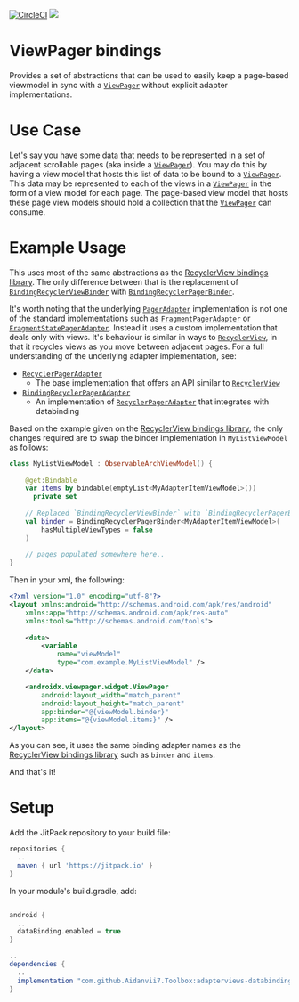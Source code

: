 [![CircleCI](https://circleci.com/gh/Aidanvii7/Toolbox.svg?style=svg)](https://circleci.com/gh/Aidanvii7/Toolbox)
[![](https://jitpack.io/v/Aidanvii7/Toolbox.svg)](https://jitpack.io/#Aidanvii7/Toolbox)

# ViewPager bindings
Provides a set of abstractions that can be used to easily keep a page-based viewmodel in sync with a [`ViewPager`](https://developer.android.com/reference/android/support/v7/widget/RecyclerView) without explicit adapter implementations.

# Use Case
Let's say you have some data that needs to be represented in a set of adjacent scrollable pages (aka inside a [`ViewPager`](https://developer.android.com/reference/android/support/v4/view/ViewPager)). 
You may do this by having a view model that hosts this list of data to be bound to a [`ViewPager`](https://developer.android.com/reference/android/support/v4/view/ViewPager).
This data may be represented to each of the views in a [`ViewPager`](https://developer.android.com/reference/android/support/v4/view/ViewPager) in the form of a view model for each page.
The page-based view model that hosts these page view models should hold a collection that the [`ViewPager`](https://developer.android.com/reference/android/support/v4/view/ViewPager) can consume.

# Example Usage
This uses most of the same abstractions as the [RecyclerView bindings library](adapterviews-databinding-recyclerview/README.md). 
The only difference between that is the replacement of [`BindingRecyclerViewBinder`](adapterviews-databinding-recyclerview/src/main/java/com/aidanvii/toolbox/adapterviews/recyclerview/BindingRecyclerViewBinder.kt) 
with [`BindingRecyclerPagerBinder`](adapterviews-databinding-recyclerpager/src/main/java/com/aidanvii/toolbox/adapterviews/databinding/recyclerpager/BindingRecyclerPagerBinder.kt).

It's worth noting that the underlying [`PagerAdapter`](https://developer.android.com/reference/android/support/v4/view/PagerAdapter) implementation is not one of the standard implementations
such as [`FragmentPagerAdapter`](https://developer.android.com/reference/android/support/v4/app/FragmentPagerAdapter.html) or [`FragmentStatePagerAdapter`](https://developer.android.com/reference/android/support/v4/app/FragmentStatePagerAdapter.html).
Instead it uses a custom implementation that deals only with views. It's behaviour is similar in ways to [`RecyclerView`](https://developer.android.com/reference/android/support/v7/widget/RecyclerView), 
in that it recycles views as you move between adjacent pages. For a full understanding of the underlying adapter implementation, see:
- [`RecyclerPagerAdapter`](adapterviews-recyclerpager/src/main/java/com/aidanvii/toolbox/adapterviews/recyclerpager/RecyclerPagerAdapter.kt)
  - The base implementation that offers an API similar to [`RecyclerView`](https://developer.android.com/reference/android/support/v7/widget/RecyclerView)
- [`BindingRecyclerPagerAdapter`](adapterviews-databinding-recyclerpager/src/main/java/com/aidanvii/toolbox/adapterviews/databinding/recyclerpager/BindingRecyclerPagerAdapter.kt)
  - An implementation of [`RecyclerPagerAdapter`](adapterviews-recyclerpager/src/main/java/com/aidanvii/toolbox/adapterviews/recyclerpager/RecyclerPagerAdapter.kt) that integrates with databinding

Based on the example given on the [RecyclerView bindings library](adapterviews-databinding-recyclerview/README.md), the only changes required are to swap the binder implementation in `MyListViewModel` as follows:

```kotlin
class MyListViewModel : ObservableArchViewModel() {
    
    @get:Bindable
    var items by bindable(emptyList<MyAdapterItemViewModel>())
      private set
      
    // Replaced `BindingRecyclerViewBinder` with `BindingRecyclerPagerBinder`
    val binder = BindingRecyclerPagerBinder<MyAdapterItemViewModel>(
        hasMultipleViewTypes = false
    )
    
    // pages populated somewhere here..
}
```

Then in your xml, the following:
```xml
<?xml version="1.0" encoding="utf-8"?>
<layout xmlns:android="http://schemas.android.com/apk/res/android"
    xmlns:app="http://schemas.android.com/apk/res-auto"
    xmlns:tools="http://schemas.android.com/tools">
    
    <data>
        <variable
            name="viewModel"
            type="com.example.MyListViewModel" />
    </data>

    <androidx.viewpager.widget.ViewPager
        android:layout_width="match_parent"
        android:layout_height="match_parent"
        app:binder="@{viewModel.binder}"
        app:items="@{viewModel.items}" />
</layout>
```

As you can see, it uses the same binding adapter names as the [RecyclerView bindings library](adapterviews-databinding-recyclerview/README.md) such as `binder` and `items`.

And that's it!

# Setup
 Add the JitPack repository to your build file: 

```gradle
repositories {
  ..
  maven { url 'https://jitpack.io' }    
}
```

In your module's build.gradle, add:
```gradle

android {
  ..
  dataBinding.enabled = true
}

..
dependencies {
  ..
  implementation "com.github.Aidanvii7.Toolbox:adapterviews-databinding-recyclerpager:$toolbox_version"
}

```

